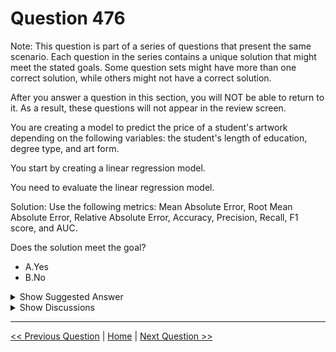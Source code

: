# Question 476

Note: This question is part of a series of questions that present the same scenario. Each question in the series contains a unique solution that might meet the stated goals. Some question sets might have more than one correct solution, while others might not have a correct solution.

After you answer a question in this section, you will NOT be able to return to it. As a result, these questions will not appear in the review screen.

You are creating a model to predict the price of a student's artwork depending on the following variables: the student's length of education, degree type, and art form.

You start by creating a linear regression model.

You need to evaluate the linear regression model.

Solution: Use the following metrics: Mean Absolute Error, Root Mean Absolute Error, Relative Absolute Error, Accuracy, Precision, Recall, F1 score, and AUC.

Does the solution meet the goal?

* A.Yes
* B.No

<details>
  <summary>Show Suggested Answer</summary>

  <strong>B</strong><br>
<p>Accuracy, Precision, Recall, F1 score, and AUC are metrics for evaluating classification models.</p>
<p>Note: Mean Absolute Error, Root Mean Absolute Error, Relative Absolute Error are OK for the linear regression model.</p>
<p>Reference:</p>
<p>https://docs.microsoft.com/en-us/azure/machine-learning/studio-module-reference/evaluate-model</p>

</details>

<details>
  <summary>Show Discussions</summary>

<blockquote><p><strong>Carkeys</strong> <code>(Sun 26 Sep 2021 03:17)</code> - <em>Upvotes: 5</em></p><p>some of the metrics are useful for evaluating the model and some are not, it says as much  in the provided answer

The question being, how is this a Y/N question? anybody else get tripped up by this?

Do I answer no if I can find one evaluation method that doesn&#x27;t make sense? etc.</p></blockquote>
<blockquote><p><strong>deyoz</strong> <code>(Thu 08 Aug 2024 02:39)</code> - <em>Upvotes: 1</em></p><p>what would be the answer if there were R2 aswell as an options?</p></blockquote>
<blockquote><p><strong>Andrexx</strong> <code>(Wed 12 May 2021 21:11)</code> - <em>Upvotes: 1</em></p><p>Agree with the answer</p></blockquote>
<blockquote><p><strong>clownfishman</strong> <code>(Tue 30 Mar 2021 01:35)</code> - <em>Upvotes: 3</em></p><p>... but this is asking for a linear regression model, so the answer should be TRUE</p></blockquote>
<blockquote><p><strong>shivaborusu</strong> <code>(Mon 10 May 2021 05:38)</code> - <em>Upvotes: 7</em></p><p>You do not have Precision, Recall, F1 score for a linear regression model. You will have it for only classification. Don&#x27;t get confused with Logistic Regression</p></blockquote>

</details>

---

[<< Previous Question](question_475.md) | [Home](/index.md) | [Next Question >>](question_477.md)
